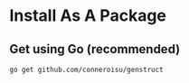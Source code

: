 # Install As A Package

## Get using Go (recommended)

```bash
go get github.com/conneroisu/genstruct
```
